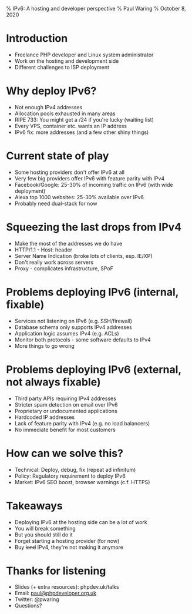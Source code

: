 % IPv6: A hosting and developer perspective
% Paul Waring
% October 8, 2020

# Introduction

 - Freelance PHP developer and Linux system administrator
 - Work on the hosting and development side
 - Different challenges to ISP deployment

# Why deploy IPv6?

 - Not enough IPv4 addresses
 - Allocation pools exhausted in many areas
 - RIPE 733: You might get a /24 if you're lucky (waiting list)
 - Every VPS, container etc. wants an IP address
 - IPv6 fix: more addresses (and a few other shiny things)

# Current state of play

 - Some hosting providers don't offer IPv6 at all
 - Very few big providers offer IPv6 with feature parity with IPv4
 - Facebook/Google: 25-30% of incoming traffic on IPv6 (with wide deployment)
 - Alexa top 1000 websites: 25-30% available over IPv6
 - Probably need dual-stack for now

# Squeezing the last drops from IPv4

 - Make the most of the addresses we do have
 - HTTP/1.1 - Host: header
 - Server Name Indication (broke lots of clients, esp. IE/XP)
 - Don't really work across servers
 - Proxy - complicates infrastructure, SPoF

# Problems deploying IPv6 (internal, fixable)

 - Services not listening on IPv6 (e.g. SSH/firewall)
 - Database schema only supports IPv4 addresses
 - Application logic assumes IPv4 (e.g. ACLs)
 - Monitor both protocols - some software defaults to IPv4
 - More things to go wrong

# Problems deploying IPv6 (external, not always fixable)

 - Third party APIs requiring IPv4 addresses
 - Stricter spam detection on email over IPv6
 - Proprietary or undocumented applications
 - Hardcoded IP addresses
 - Lack of feature parity with IPv4 (e.g. no load balancers)
 - No immediate benefit for most customers

# How can we solve this?

 - Technical: Deploy, debug, fix (repeat ad infinitum)
 - Policy: Regulatory requirement to deploy IPv6
 - Market: IPv6 SEO boost, browser warnings (c.f. HTTPS)

# Takeaways

 - Deploying IPv6 at the hosting side can be a lot of work
 - You will break something
 - But you should still do it
 - Forget starting a hosting provider (for now)
 - Buy <del>land</del> IPv4, they're not making it anymore

# Thanks for listening

  - Slides (+ extra resources): phpdev.uk/talks
  - Email: paul@phpdeveloper.org.uk
  - Twitter: @pwaring
  - Questions?
